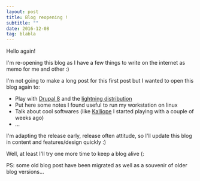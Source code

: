 ```yaml
---
layout: post
title: Blog reopening !
subtitle: ""
date: 2016-12-08
tag: blabla
---
```


Hello again!

I'm re-opening this blog as I have a few things to write on the internet as memo for me and other :)

I'm not going to make a long post for this first post but I wanted to open this blog again to:

- Play with [Drupal 8](http://drupal.org) and the [lightning distribution](http://lightning.acquia.com)
- Put here some notes I found useful to run my workstation on linux
- Talk about cool softwares (like [Kalliope](https://github.com/kalliope-project/kalliope) I started playing with a couple of weeks ago)
- ...

I'm adapting the release early, release often attitude, so I'll update this blog in content and features/design quickly :)

Well, at least I'll try one more time to keep a blog alive (:

PS: some old blog post have been migrated as well as a souvenir of older blog versions...
